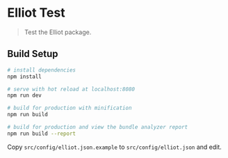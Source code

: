 # Elliot Test

> Test the Elliot package.

## Build Setup

``` bash
# install dependencies
npm install

# serve with hot reload at localhost:8080
npm run dev

# build for production with minification
npm run build

# build for production and view the bundle analyzer report
npm run build --report
```

Copy `src/config/elliot.json.example` to `src/config/elliot.json` and edit.
